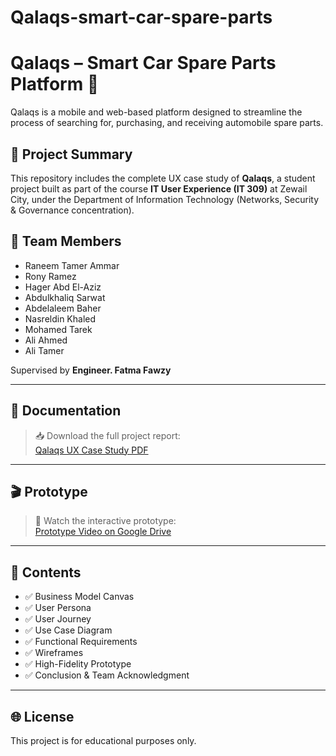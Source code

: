 # Qalaqs-smart-car-spare-parts

# Qalaqs – Smart Car Spare Parts Platform 🚗

Qalaqs is a mobile and web-based platform designed to streamline the process of searching for, purchasing, and receiving automobile spare parts.

## 🎯 Project Summary

This repository includes the complete UX case study of **Qalaqs**, a student project built as part of the course **IT User Experience (IT 309)** at Zewail City, under the Department of Information Technology (Networks, Security & Governance concentration).

## 👥 Team Members

- Raneem Tamer Ammar  
- Rony Ramez  
- Hager Abd El-Aziz  
- Abdulkhaliq Sarwat  
- Abdelaleem Baher  
- Nasreldin Khaled  
- Mohamed Tarek  
- Ali Ahmed  
- Ali Tamer  

Supervised by **Engineer. Fatma Fawzy**

---

## 📄 Documentation

> 📥 Download the full project report:  
[Qalaqs UX Case Study PDF](https://drive.google.com/file/d/1gWeYI6liDBtTCoNlsvnOwauNIVA_Ce0i/view?usp=drive_link)

---

## 🎬 Prototype

> 🔗 Watch the interactive prototype:  
[Prototype Video on Google Drive](https://drive.google.com/file/d/1ZJndQeCG3xw-VPM01kJwTDeCb6FAuQt-/view?usp=sharing)

---

## 🧩 Contents

- ✅ Business Model Canvas
- ✅ User Persona
- ✅ User Journey
- ✅ Use Case Diagram
- ✅ Functional Requirements
- ✅ Wireframes
- ✅ High-Fidelity Prototype
- ✅ Conclusion & Team Acknowledgment

---

## 🌐 License

This project is for educational purposes only.
